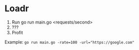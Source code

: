 # Loadr

1. Run go run main.go <requests/second> <url>
2. ???
3. Profit

Example:
`go run main.go -rate=100 -url="https://google.com"`
